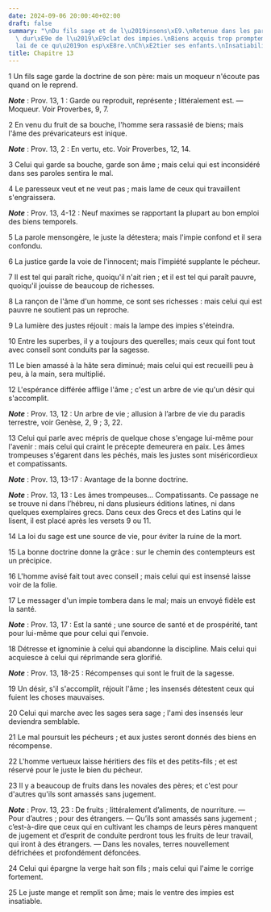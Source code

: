 ```yaml
---
date: 2024-09-06 20:00:40+02:00
draft: false
summary: "\nDu fils sage et de l\u2019insens\xE9.\nRetenue dans les paroles.\nCourte\
  \ dur\xE9e de l\u2019\xE9clat des impies.\nBiens acquis trop promptement.\nDu d\xE9\
  lai de ce qu\u2019on esp\xE8re.\nCh\xE2tier ses enfants.\nInsatiabilit\xE9 des impies.\n"
title: Chapitre 13
---
```





1 Un fils sage garde la doctrine de son père: mais un moqueur n'écoute pas quand on le reprend.

***Note*** :  Prov. 13, 1 : Garde ou reproduit, représente ; littéralement est. ― Moqueur. Voir Proverbes, 9, 7.


2 En venu du fruit de sa bouche, l'homme sera rassasié de biens; mais l'âme des prévaricateurs est inique.

***Note*** :  Prov. 13, 2 : En vertu, etc. Voir Proverbes, 12, 14.


3 Celui qui garde sa bouche, garde son âme ; mais celui qui est inconsidéré dans ses paroles sentira le mal.


4 Le paresseux veut et ne veut pas ; mais lame de ceux qui travaillent s'engraissera.

***Note*** :  Prov. 13, 4-12 : Neuf maximes se rapportant la plupart au bon emploi des biens temporels.


5 La parole mensongère, le juste la détestera; mais l'impie confond et il sera confondu.


6 La justice garde la voie de l'innocent; mais l'impiété supplante le pécheur.


7 Il est tel qui paraît riche, quoiqu'il n'ait rien ; et il est tel qui paraît pauvre, quoiqu'il jouisse de beaucoup de richesses.


8 La rançon de l'âme d'un homme, ce sont ses richesses : mais celui qui est pauvre ne soutient pas un reproche.


9 La lumière des justes réjouit : mais la lampe des impies s'éteindra.


10 Entre les superbes, il y a toujours des querelles; mais ceux qui font tout avec conseil sont conduits par la sagesse.


11 Le bien amassé à la hâte sera diminué; mais celui qui est recueilli peu à peu, à la main, sera multiplié.


12 L'espérance différée afflige l'âme ; c'est un arbre de vie qu'un désir qui s'accomplit.

***Note*** :  Prov. 13, 12 : Un arbre de vie ; allusion à l’arbre de vie du paradis terrestre, voir Genèse, 2, 9 ; 3, 22.


13 Celui qui parle avec mépris de quelque chose s'engage lui-même pour l'avenir : mais celui qui craint le précepte demeurera en paix.
Les âmes trompeuses s'égarent dans les péchés, mais les justes sont miséricordieux et compatissants.

***Note*** :  Prov. 13, 13-17 : Avantage de la bonne doctrine.

***Note*** :  Prov. 13, 13 : Les âmes trompeuses… Compatissants. Ce passage ne se trouve ni dans l’hébreu, ni dans plusieurs éditions latines, ni dans quelques exemplaires grecs. Dans ceux des Grecs et des Latins qui le lisent, il est placé après les versets 9 ou 11.


14 La loi du sage est une source de vie, pour éviter la ruine de la mort.


15 La bonne doctrine donne la grâce : sur le chemin des contempteurs est un précipice.


16 L'homme avisé fait tout avec conseil ; mais celui qui est insensé laisse voir de la folie.


17 Le messager d'un impie tombera dans le mal; mais un envoyé fidèle est la santé.

***Note*** :  Prov. 13, 17 : Est la santé ; une source de santé et de prospérité, tant pour lui-même que pour celui qui l’envoie.


18 Détresse et ignominie à celui qui abandonne la discipline. Mais celui qui acquiesce à celui qui réprimande sera glorifié.

***Note*** :  Prov. 13, 18-25 : Récompenses qui sont le fruit de la sagesse.


19 Un désir, s'il s'accomplit, réjouit l'âme ; les insensés détestent ceux qui fuient les choses mauvaises.


20 Celui qui marche avec les sages sera sage ; l'ami des insensés leur deviendra semblable.


21 Le mal poursuit les pécheurs ; et aux justes seront donnés des biens en récompense.


22 L'homme vertueux laisse héritiers des fils et des petits-fils ; et est réservé pour le juste le bien du pécheur.


23 Il y a beaucoup de fruits dans les novales des pères; et c'est pour d'autres qu'ils sont amassés sans jugement.

***Note*** :  Prov. 13, 23 : De fruits ; littéralement d’aliments, de nourriture. ― Pour d’autres ; pour des étrangers. ― Qu’ils sont amassés sans jugement ; c’est-à-dire que ceux qui en cultivant les champs de leurs pères manquent de jugement et d’esprit de conduite perdront tous les fruits de leur travail, qui iront à des étrangers. ― Dans les novales, terres nouvellement défrichées et profondément défoncées.


24 Celui qui épargne la verge hait son fils ; mais celui qui l'aime le corrige fortement.


25 Le juste mange et remplit son âme; mais le ventre des impies est insatiable.


